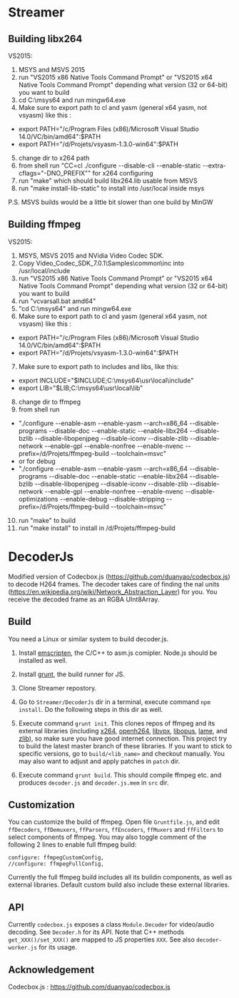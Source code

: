 # Streamer

## Building libx264
VS2015:

1. MSYS and MSVS 2015
2. run "VS2015 x86 Native Tools Command Prompt" or "VS2015 x64 Native Tools Command Prompt" depending what version (32 or 64-bit) you want to build
3. cd C:\msys64 and run mingw64.exe
4. Make sure to export path to cl and yasm (general x64 yasm, not vsyasm) like this :
 - export PATH="/c/Program Files (x86)/Microsoft Visual Studio 14.0/VC/bin/amd64":$PATH
 - export PATH="/d/Projets/vsyasm-1.3.0-win64":$PATH
5. change dir to x264 path
6. from shell run "CC=cl ./configure --disable-cli --enable-static --extra-cflags="-DNO_PREFIX"" for x264 configuring
7. run "make" which should build libx264.lib usable from MSVS
8. run "make install-lib-static" to install into /usr/local inside msys

P.S. MSVS builds would be a little bit slower than one build by MinGW

## Building ffmpeg
VS2015:

1. MSYS, MSVS 2015 and NVidia Video Codec SDK.
2. Copy Video_Codec_SDK_7.0.1\Samples\common\inc into /usr/local/include
3. run "VS2015 x86 Native Tools Command Prompt" or "VS2015 x64 Native Tools Command Prompt" depending what version (32 or 64-bit) you want to build
4. run "vcvarsall.bat amd64"
5. "cd C:\msys64" and run mingw64.exe
6. Make sure to export path to cl and yasm (general x64 yasm, not vsyasm) like this :
 - export PATH="/c/Program Files (x86)/Microsoft Visual Studio 14.0/VC/bin/amd64":$PATH
 - export PATH="/d/Projets/vsyasm-1.3.0-win64":$PATH
7. Make sure to export path to includes and libs, like this:
 - export INCLUDE="$INCLUDE;C:\msys64\usr\local\include"
 - export LIB="$LIB;C:\msys64\usr\local\lib"
8. change dir to ffmpeg
9. from shell run
 - "./configure --enable-asm --enable-yasm --arch=x86_64 --disable-programs --disable-doc --enable-static --enable-libx264 --disable-bzlib --disable-libopenjpeg --disable-iconv --disable-zlib --disable-network --enable-gpl --enable-nonfree --enable-nvenc --prefix=/d/Projets/ffmpeg-build --toolchain=msvc"
 - or for debug
 - "./configure --enable-asm --enable-yasm --arch=x86_64 --disable-programs --disable-doc --enable-static --enable-libx264 --disable-bzlib --disable-libopenjpeg --disable-iconv --disable-zlib --disable-network --enable-gpl --enable-nonfree --enable-nvenc --disable-optimizations --enable-debug --disable-stripping --prefix=/d/Projets/ffmpeg-build --toolchain=msvc"
10. run "make" to build
11. run "make install" to install in /d/Projets/ffmpeg-build

# DecoderJs
Modified version of Codecbox.js (https://github.com/duanyao/codecbox.js) to decode H264 frames. The decoder takes care of finding the nal units (https://en.wikipedia.org/wiki/Network_Abstraction_Layer) for you. You receive the decoded frame as an RGBA UInt8Array.

## Build
You need a Linux or similar system to build decoder.js.

1. Install [emscripten](http://kripken.github.io/emscripten-site/docs/getting_started/index.html), the C/C++ to asm.js comipler. Node.js should be installed as well.

2. Install [grunt](http://gruntjs.com/), the build runner for JS.

3. Clone Streamer repostory.

4. Go to `Streamer/DecoderJs` dir in a terminal, execute command `npm install`. Do the following steps in this dir as well.

5. Execute command `grunt init`. This clones repos of ffmpeg and its external libraries (including [x264](git://git.videolan.org/x264.git), [openh264](https://github.com/cisco/openh264.git), [libvpx](https://github.com/webmproject/libvpx.git), [libopus](https://github.com/xiph/opus.git), [lame](https://github.com/rbrito/lame.git), and [zlib](https://github.com/madler/zlib.git)), so make sure you have good internet connection.
   This project try to build the latest master branch of these libraries. If you want to stick to specific versions, go to `build/<lib_name>` and checkout manually. You may also want to adjust and apply patches in `patch` dir.

6. Execute command `grunt build`. This should compile ffmpeg etc. and produces `decoder.js` and `decoder.js.mem` in `src` dir.

## Customization
You can customize the build of ffmpeg. Open file `Gruntfile.js`, and edit
`ffDecoders`, `ffDemuxers`, `ffParsers`, `ffEncoders`, `ffMuxers` and `ffFilters` to select components of ffmpeg.
You may also toggle comment of the following 2 lines to enable full ffmpeg build:

```
configure: ffmpegCustomConfig,
//configure: ffmpegFullConfig,
```

Currently the full ffmpeg build includes all its buildin components, as well as external libraries. Default custom build also include these external libraries.

## API
Currently `codecbox.js` exposes a class `Module.Decoder` for video/audio decoding. See `Decoder.h` for its API. Note that C++ methods `get_XXX()/set_XXX()` are mapped to JS properties `XXX`. See also `decoder-worker.js` for its usage.

## Acknowledgement
Codecbox.js : https://github.com/duanyao/codecbox.js

